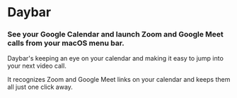 # Daybar

### See your Google Calendar and launch Zoom and Google Meet calls from your macOS menu bar.

Daybar's keeping an eye on your calendar and making it easy to jump into your next video call.

It recognizes Zoom and Google Meet links on your calendar and keeps them all just one click away.

